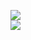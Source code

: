 [![](https://img.shields.io/badge/Made%20With-Github%20Spray-lightgrey.svg?style=for-the-badge&logo=github)](https://github.com/Annihil/github-spray#4305)  
[![](https://i.imgur.com/2DrTn0Z.gif)](https://github.com/Annihil/github-spray)
